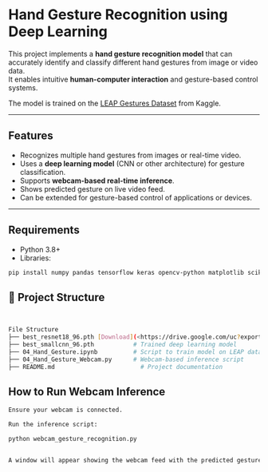 # Hand Gesture Recognition using Deep Learning

This project implements a **hand gesture recognition model** that can accurately identify and classify different hand gestures from image or video data.  
It enables intuitive **human-computer interaction** and gesture-based control systems.

The model is trained on the [LEAP Gestures Dataset](https://www.kaggle.com/gti-upm/leapgestrecog) from Kaggle.

---

## Features

- Recognizes multiple hand gestures from images or real-time video.
- Uses a **deep learning model** (CNN or other architecture) for gesture classification.
- Supports **webcam-based real-time inference**.
- Shows predicted gesture on live video feed.
- Can be extended for gesture-based control of applications or devices.

---

## Requirements

- Python 3.8+
- Libraries:

```bash
pip install numpy pandas tensorflow keras opencv-python matplotlib scikit-learn joblib
```

## 📂 Project Structure

```bash


File Structure
├── best_resnet18_96.pth [Download](<https://drive.google.com/uc?export=download%26id=1v-55qBSYhXZCd-0SQ-z>) # Trained resnet model
├── best_smallcnn_96.pth           # Trained deep learning model
├── 04_Hand_Gesture.ipynb          # Script to train model on LEAP dataset
├── 04_Hand_Gesture_Webcam.py      # Webcam-based inference script
├── README.md                        # Project documentation

```

## How to Run Webcam Inference

```bash
Ensure your webcam is connected.

Run the inference script:

python webcam_gesture_recognition.py


A window will appear showing the webcam feed with the predicted gesture label overlaid on the video.

```
